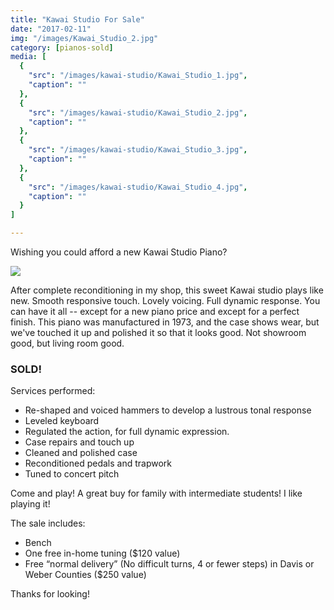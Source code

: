 ```yaml
---
title: "Kawai Studio For Sale"
date: "2017-02-11"
img: "/images/Kawai_Studio_2.jpg"
category: [pianos-sold]
media: [
  {
    "src": "/images/kawai-studio/Kawai_Studio_1.jpg",
    "caption": ""
  },
  {
    "src": "/images/kawai-studio/Kawai_Studio_2.jpg",
    "caption": ""
  },
  {
    "src": "/images/kawai-studio/Kawai_Studio_3.jpg",
    "caption": ""
  },
  {
    "src": "/images/kawai-studio/Kawai_Studio_4.jpg",
    "caption": ""
  }
]

---
```


Wishing you could afford a new Kawai Studio Piano?

![](/images/kawai-studio/Kawai_Studio_2.jpg)

After complete reconditioning in my shop, this sweet Kawai studio plays like new. Smooth responsive touch. Lovely voicing. Full dynamic response. You can have it all -- except for a new piano price and except for a perfect finish. This piano was manufactured in 1973, and the case shows wear, but we've touched it up and polished it so that it looks good. Not showroom good, but living room good.

### **SOLD!**

Services performed:  
- Re-shaped and voiced hammers to develop a lustrous tonal response  
- Leveled keyboard  
- Regulated the action, for full dynamic expression.  
- Case repairs and touch up  
- Cleaned and polished case  
- Reconditioned pedals and trapwork  
- Tuned to concert pitch

Come and play! A great buy for family with intermediate students! I like playing it!

The sale includes:  
- Bench  
- One free in-home tuning ($120 value)  
- Free “normal delivery” (No difficult turns, 4 or fewer steps) in Davis or Weber Counties ($250 value)

Thanks for looking!

